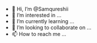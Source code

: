 - 👋 Hi, I’m @Samqureshii
- 👀 I’m interested in ...
- 🌱 I’m currently learning ...
- 💞️ I’m looking to collaborate on ...
- 📫 How to reach me ...

<!---
Samqureshii/Samqureshii is a ✨ special ✨ repository because its `README.md` (this file) appears on your GitHub profile.
You can click the Preview link to take a look at your changes.
--->
